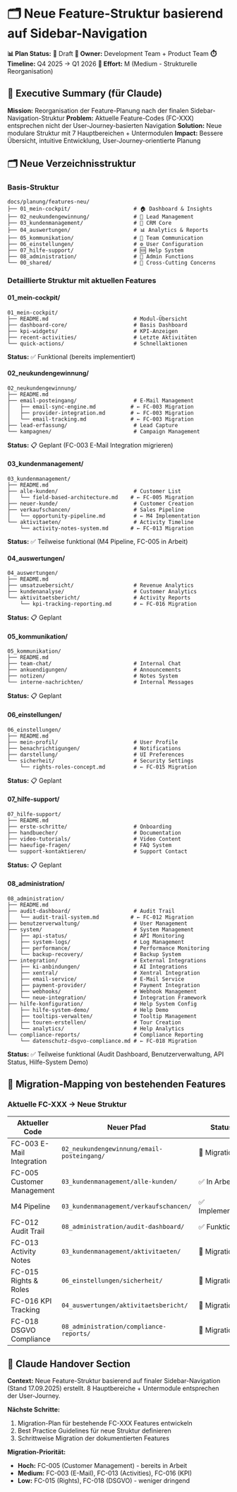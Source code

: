 # 🗂️ Neue Feature-Struktur basierend auf Sidebar-Navigation

**📊 Plan Status:** 🔵 Draft
**🎯 Owner:** Development Team + Product Team
**⏱️ Timeline:** Q4 2025 → Q1 2026
**🔧 Effort:** M (Medium - Strukturelle Reorganisation)

## 🎯 Executive Summary (für Claude)

**Mission:** Reorganisation der Feature-Planung nach der finalen Sidebar-Navigation-Struktur
**Problem:** Aktuelle Feature-Codes (FC-XXX) entsprechen nicht der User-Journey-basierten Navigation
**Solution:** Neue modulare Struktur mit 7 Hauptbereichen + Untermodulen
**Impact:** Bessere Übersicht, intuitive Entwicklung, User-Journey-orientierte Planung

## 🗂️ Neue Verzeichnisstruktur

### Basis-Struktur
```
docs/planung/features-neu/
├── 01_mein-cockpit/                    # 🏠 Dashboard & Insights
├── 02_neukundengewinnung/              # 👤 Lead Management
├── 03_kundenmanagement/                # 👥 CRM Core
├── 04_auswertungen/                    # 📊 Analytics & Reports
├── 05_kommunikation/                   # 💬 Team Communication
├── 06_einstellungen/                   # ⚙️ User Configuration
├── 07_hilfe-support/                   # 🆘 Help System
├── 08_administration/                  # 🔐 Admin Functions
└── 00_shared/                          # 🔗 Cross-Cutting Concerns
```

### Detaillierte Struktur mit aktuellen Features

#### 01_mein-cockpit/
```
01_mein-cockpit/
├── README.md                           # Modul-Übersicht
├── dashboard-core/                     # Basis Dashboard
├── kpi-widgets/                        # KPI-Anzeigen
├── recent-activities/                  # Letzte Aktivitäten
└── quick-actions/                      # Schnellaktionen
```
**Status:** ✅ Funktional (bereits implementiert)

#### 02_neukundengewinnung/
```
02_neukundengewinnung/
├── README.md
├── email-posteingang/                  # E-Mail Management
│   ├── email-sync-engine.md           # ← FC-003 Migration
│   ├── provider-integration.md        # ← FC-003 Migration
│   └── email-tracking.md              # ← FC-003 Migration
├── lead-erfassung/                     # Lead Capture
└── kampagnen/                          # Campaign Management
```
**Status:** 📋 Geplant (FC-003 E-Mail Integration migrieren)

#### 03_kundenmanagement/
```
03_kundenmanagement/
├── README.md
├── alle-kunden/                        # Customer List
│   └── field-based-architecture.md    # ← FC-005 Migration
├── neuer-kunde/                        # Customer Creation
├── verkaufschancen/                    # Sales Pipeline
│   └── opportunity-pipeline.md         # ← M4 Implementation
└── aktivitaeten/                       # Activity Timeline
    └── activity-notes-system.md       # ← FC-013 Migration
```
**Status:** ✅ Teilweise funktional (M4 Pipeline, FC-005 in Arbeit)

#### 04_auswertungen/
```
04_auswertungen/
├── README.md
├── umsatzuebersicht/                   # Revenue Analytics
├── kundenanalyse/                      # Customer Analytics
└── aktivitaetsbericht/                 # Activity Reports
    └── kpi-tracking-reporting.md       # ← FC-016 Migration
```
**Status:** 📋 Geplant

#### 05_kommunikation/
```
05_kommunikation/
├── README.md
├── team-chat/                          # Internal Chat
├── ankuendigungen/                     # Announcements
├── notizen/                            # Notes System
└── interne-nachrichten/                # Internal Messages
```
**Status:** 📋 Geplant

#### 06_einstellungen/
```
06_einstellungen/
├── README.md
├── mein-profil/                        # User Profile
├── benachrichtigungen/                 # Notifications
├── darstellung/                        # UI Preferences
└── sicherheit/                         # Security Settings
    └── rights-roles-concept.md         # ← FC-015 Migration
```
**Status:** 📋 Geplant

#### 07_hilfe-support/
```
07_hilfe-support/
├── README.md
├── erste-schritte/                     # Onboarding
├── handbuecher/                        # Documentation
├── video-tutorials/                    # Video Content
├── haeufige-fragen/                    # FAQ System
└── support-kontaktieren/               # Support Contact
```
**Status:** 📋 Geplant

#### 08_administration/
```
08_administration/
├── README.md
├── audit-dashboard/                    # Audit Trail
│   └── audit-trail-system.md          # ← FC-012 Migration
├── benutzerverwaltung/                 # User Management
├── system/                             # System Management
│   ├── api-status/                     # API Monitoring
│   ├── system-logs/                    # Log Management
│   ├── performance/                    # Performance Monitoring
│   └── backup-recovery/                # Backup System
├── integration/                        # External Integrations
│   ├── ki-anbindungen/                 # AI Integrations
│   ├── xentral/                        # Xentral Integration
│   ├── email-service/                  # E-Mail Service
│   ├── payment-provider/               # Payment Integration
│   ├── webhooks/                       # Webhook Management
│   └── neue-integration/               # Integration Framework
├── hilfe-konfiguration/                # Help System Config
│   ├── hilfe-system-demo/              # Help Demo
│   ├── tooltips-verwalten/             # Tooltip Management
│   ├── touren-erstellen/               # Tour Creation
│   └── analytics/                      # Help Analytics
└── compliance-reports/                 # Compliance Reporting
    └── datenschutz-dsgvo-compliance.md # ← FC-018 Migration
```
**Status:** ✅ Teilweise funktional (Audit Dashboard, Benutzerverwaltung, API Status, Hilfe-System Demo)

## 🔄 Migration-Mapping von bestehenden Features

### Aktuelle FC-XXX → Neue Struktur
| Aktueller Code | Neuer Pfad | Status |
|----------------|-------------|--------|
| FC-003 E-Mail Integration | `02_neukundengewinnung/email-posteingang/` | 🔄 Migration |
| FC-005 Customer Management | `03_kundenmanagement/alle-kunden/` | ✅ In Arbeit |
| M4 Pipeline | `03_kundenmanagement/verkaufschancen/` | ✅ Implementiert |
| FC-012 Audit Trail | `08_administration/audit-dashboard/` | ✅ Funktional |
| FC-013 Activity Notes | `03_kundenmanagement/aktivitaeten/` | 🔄 Migration |
| FC-015 Rights & Roles | `06_einstellungen/sicherheit/` | 🔄 Migration |
| FC-016 KPI Tracking | `04_auswertungen/aktivitaetsbericht/` | 🔄 Migration |
| FC-018 DSGVO Compliance | `08_administration/compliance-reports/` | 🔄 Migration |

## 🤖 Claude Handover Section

**Context:** Neue Feature-Struktur basierend auf finaler Sidebar-Navigation (Stand 17.09.2025) erstellt. 8 Hauptbereiche + Untermodule entsprechen der User-Journey.

**Nächste Schritte:**
1. Migration-Plan für bestehende FC-XXX Features entwickeln
2. Best Practice Guidelines für neue Struktur definieren
3. Schrittweise Migration der dokumentierten Features

**Migration-Priorität:**
- **Hoch:** FC-005 (Customer Management) - bereits in Arbeit
- **Medium:** FC-003 (E-Mail), FC-013 (Activities), FC-016 (KPI)
- **Low:** FC-015 (Rights), FC-018 (DSGVO) - weniger dringend